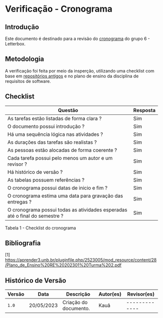 # Verificação - Cronograma

## Introdução
Este documento é destinado para a revisão do [cronograma](https://github.com/Requisitos-de-Software/2023.1-Letterboxd/blob/master/docs/Planejamento/cronograma.md) do grupo 6 - Letterbox.

## Metodologia

A verificação foi feita por meio da insperção, utilizando uma checklist com base em [repositórios antigos](https://github.com/Requisitos-de-Software) e no plano de ensino da disciplina de requisitos de software.

## Checklist
|Questão|Resposta|
|-------|--------
|As tarefas estão listadas de forma clara ?|Sim|
|O documento possui introdução ?|Sim|
|Há uma sequência lógica nas atividades ?|Sim|
|As durações das tarefas são realistas ?|Sim|
|As pessoas estão alocadas de forma coerente ?|Sim|
|Cada tarefa possui pelo menos um autor e um revisor ?|Sim|
|Há histórico de versão ?|Sim|
|As tabelas possuem referências ?|Sim|
|O cronograma possui datas de inicio e fim ?|Sim|
|O cronograma estima uma data para gravação das entregas ?|Sim|
|O cronograma possui todas as atividades esperadas até o final do semestre ? |Sim|

Tabela 1 - Checklist do cronograma

## Bibliografia
[1] https://aprender3.unb.br/pluginfile.php/2523005/mod_resource/content/28/Plano_de_Ensino%20RE%20202301%20Turma%202.pdf 

## Histórico de Versão

| Versão | Data          | Descrição                          | Autor(es)     |  Revisor(es)  |
| ------ | ------------- | ---------------------------------- | ------------- | ------------- |
| `1.0`  | 20/05/2023    | Criação do documento.              | Kauã          | ------------- |
